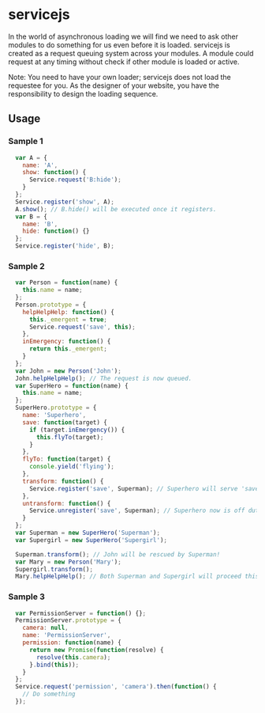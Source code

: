 # servicejs
In the world of asynchronous loading we will find we need to ask other modules to do something for us even before it is loaded.
servicejs is created as a request queuing system across your modules.
A module could request at any timing without check if other module is loaded or active.

Note: You need to have your own loader; servicejs does not load the requestee for you.
As the designer of your website, you have the responsibility to design the loading sequence.

## Usage ##
### Sample 1 ###
```js
  var A = {
    name: 'A',
    show: function() {
      Service.request('B:hide');
    }
  };
  Service.register('show', A);
  A.show(); // B.hide() will be executed once it registers.
  var B = {
    name: 'B',
    hide: function() {}
  };
  Service.register('hide', B);
```

### Sample 2 ###
```js
  var Person = function(name) {
    this.name = name;
  };
  Person.prototype = {
    helpHelpHelp: function() {
      this._emergent = true;
      Service.request('save', this);
    },
    inEmergency: function() {
      return this._emergent;
    }
  };
  var John = new Person('John');
  John.helpHelpHelp(); // The request is now queued.
  var SuperHero = function(name) {
    this.name = name;
  };
  SuperHero.prototype = {
    name: 'Superhero',
    save: function(target) {
      if (target.inEmergency()) {
        this.flyTo(target);
      }
    },
    flyTo: function(target) {
      console.yield('flying');
    },
    transform: function() {
      Service.register('save', Superman); // Superhero will serve 'save' from now on.
    },
    untransform: function() {
      Service.unregister('save', Superman); // Superhero now is off duty.
    }
  };
  var Superman = new SuperHero('Superman');
  var Supergirl = new SuperHero('Supergirl');

  Superman.transform(); // John will be rescued by Superman!
  var Mary = new Person('Mary');
  Supergirl.transform();
  Mary.helpHelpHelp(); // Both Superman and Supergirl will proceed this request.
```

### Sample 3 ###
```js
  var PermissionServer = function() {};
  PermissionServer.prototype = {
    camera: null,
    name: 'PermissionServer',
    permission: function(name) {
      return new Promise(function(resolve) {
        resolve(this.camera);
      }.bind(this));
    }
  };
  Service.request('permission', 'camera').then(function() {
    // Do something
  });
```